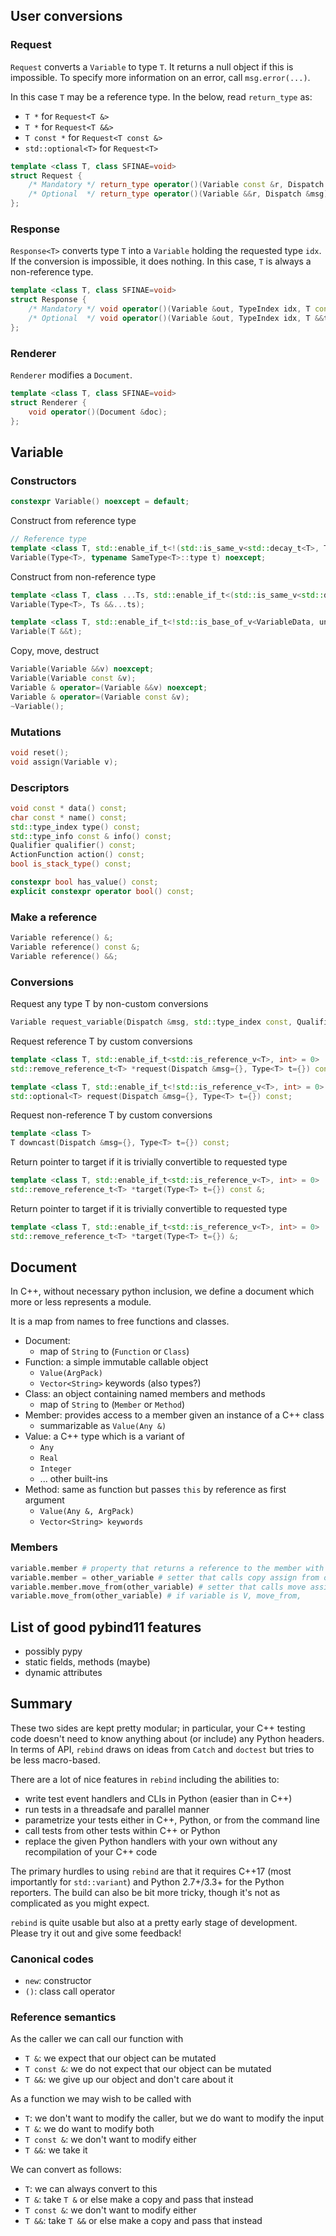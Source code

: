 
## User conversions

### Request

`Request` converts a `Variable` to type `T`. It returns a null object if this is impossible. To specify more information on an error, call `msg.error(...)`.

In this case `T` may be a reference type. In the below, read `return_type` as:
- `T *` for `Request<T &>`
- `T *` for `Request<T &&>`
- `T const *` for `Request<T const &>`
- `std::optional<T>` for `Request<T>`


```c++
template <class T, class SFINAE=void>
struct Request {
    /* Mandatory */ return_type operator()(Variable const &r, Dispatch &msg);
    /* Optional  */ return_type operator()(Variable &&r, Dispatch &msg);
};
```

### Response

`Response<T>` converts type `T` into a `Variable` holding the requested type `idx`. If the conversion is impossible, it does nothing. In this case, `T` is always a non-reference type.

```c++
template <class T, class SFINAE=void>
struct Response {
    /* Mandatory */ void operator()(Variable &out, TypeIndex idx, T const &t);
    /* Optional  */ void operator()(Variable &out, TypeIndex idx, T &&t);
};
```

### Renderer

`Renderer` modifies a `Document`.

```c++
template <class T, class SFINAE=void>
struct Renderer {
    void operator()(Document &doc);
};
```

## Variable

### Constructors

```c++
constexpr Variable() noexcept = default;
```

Construct from reference type
```c++
// Reference type
template <class T, std::enable_if_t<!(std::is_same_v<std::decay_t<T>, T>), int> = 0>
Variable(Type<T>, typename SameType<T>::type t) noexcept;
```

Construct from non-reference type
```c++
template <class T, class ...Ts, std::enable_if_t<(std::is_same_v<std::decay_t<T>, T>), int> = 0>
Variable(Type<T>, Ts &&...ts);

template <class T, std::enable_if_t<!std::is_base_of_v<VariableData, unqualified<T>>, int> = 0>
Variable(T &&t);
```

Copy, move, destruct
```c++
Variable(Variable &&v) noexcept;
Variable(Variable const &v);
Variable & operator=(Variable &&v) noexcept;
Variable & operator=(Variable const &v);
~Variable();
```

### Mutations

```c++
void reset();
void assign(Variable v);
```

### Descriptors

```c++
void const * data() const;
char const * name() const;
std::type_index type() const;
std::type_info const & info() const;
Qualifier qualifier() const;
ActionFunction action() const;
bool is_stack_type() const;

constexpr bool has_value() const;
explicit constexpr operator bool() const;
```

### Make a reference
```c++
Variable reference() &;
Variable reference() const &;
Variable reference() &&;
```

### Conversions

Request any type T by non-custom conversions
```c++
Variable request_variable(Dispatch &msg, std::type_index const, Qualifier q=Value) const;
```

Request reference T by custom conversions
```c++
template <class T, std::enable_if_t<std::is_reference_v<T>, int> = 0>
std::remove_reference_t<T> *request(Dispatch &msg={}, Type<T> t={}) const;

template <class T, std::enable_if_t<!std::is_reference_v<T>, int> = 0>
std::optional<T> request(Dispatch &msg={}, Type<T> t={}) const;
```

Request non-reference T by custom conversions
```c++
template <class T>
T downcast(Dispatch &msg={}, Type<T> t={}) const;
```

Return pointer to target if it is trivially convertible to requested type
```c++
template <class T, std::enable_if_t<std::is_reference_v<T>, int> = 0>
std::remove_reference_t<T> *target(Type<T> t={}) const &;

```
Return pointer to target if it is trivially convertible to requested type
```c++
template <class T, std::enable_if_t<std::is_reference_v<T>, int> = 0>
std::remove_reference_t<T> *target(Type<T> t={}) &;
```

## Document

In C++, without necessary python inclusion, we define a document which more or less represents a module.

It is a map from names to free functions and classes.

- Document:
    - map of `String` to (`Function` or `Class`)
- Function: a simple immutable callable object
    - `Value(ArgPack)`
    - `Vector<String>` keywords (also types?)
- Class: an object containing named members and methods
    - map of `String` to (`Member` or `Method`)
- Member: provides access to a member given an instance of a C++ class
    - summarizable as `Value(Any &)`
- Value: a C++ type which is a variant of
    - `Any`
    - `Real`
    - `Integer`
    - ... other built-ins
- Method: same as function but passes `this` by reference as first argument
    - `Value(Any &, ArgPack)`
    - `Vector<String> keywords`

### Members

```python
variable.member # property that returns a reference to the member with parent as a ward
variable.member = other_variable # setter that calls copy assign from other to member
variable.member.move_from(other_variable) # setter that calls move assign from other to member
variable.move_from(other_variable) # if variable is V, move_from,
```

## List of good pybind11 features

- possibly pypy
- static fields, methods (maybe)
- dynamic attributes

## Summary

These two sides are kept pretty modular; in particular, your C++ testing code doesn't need to know anything about (or include) any Python headers. In terms of API, `rebind` draws on ideas from `Catch` and `doctest` but tries to be less macro-based.

There are a lot of nice features in `rebind` including the abilities to:
- write test event handlers and CLIs in Python (easier than in C++)
- run tests in a threadsafe and parallel manner
- parametrize your tests either in C++, Python, or from the command line
- call tests from other tests within C++ or Python
- replace the given Python handlers with your own without any recompilation of your C++ code

The primary hurdles to using `rebind` are that it requires C++17 (most importantly for `std::variant`) and Python 2.7+/3.3+ for the Python reporters. The build can also be bit more tricky, though it's not as complicated as you might expect.

`rebind` is quite usable but also at a pretty early stage of development. Please try it out and give some feedback!

### Canonical codes
- `new`: constructor
- `()`: class call operator

### Reference semantics
As the caller we can call our function with
- `T &`: we expect that our object can be mutated
- `T const &`: we do not expect that our object can be mutated
- `T &&`: we give up our object and don't care about it

As a function we may wish to be called with
- `T`: we don't want to modify the caller, but we do want to modify the input
- `T &`: we do want to modify both
- `T const &`: we don't want to modify either
- `T &&`: we take it

We can convert as follows:
- `T`: we can always convert to this
- `T &`: take `T &` or else make a copy and pass that instead
- `T const &`: we don't want to modify either
- `T &&`: take `T &&` or else make a copy and pass that instead
